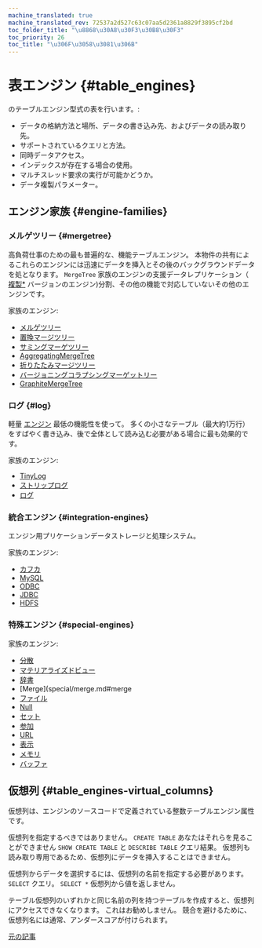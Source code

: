 ```yaml
---
machine_translated: true
machine_translated_rev: 72537a2d527c63c07aa5d2361a8829f3895cf2bd
toc_folder_title: "\u8868\u30A8\u30F3\u30B8\u30F3"
toc_priority: 26
toc_title: "\u306F\u3058\u3081\u306B"
---
```


# 表エンジン {#table_engines}

のテーブルエンジン型式の表を行います。:

-   データの格納方法と場所、データの書き込み先、およびデータの読み取り先。
-   サポートされているクエリと方法。
-   同時データアクセス。
-   インデックスが存在する場合の使用。
-   マルチスレッド要求の実行が可能かどうか。
-   データ複製パラメーター。

## エンジン家族 {#engine-families}

### メルゲツリー {#mergetree}

高負荷仕事のための最も普遍的な、機能テーブルエンジン。 本物件の共有によるこれらのエンジンには迅速にデータを挿入とその後のバックグラウンドデータを処となります。 `MergeTree` 家族のエンジンの支援データレプリケーション（ [複製\*](mergetree-family/replication.md#table_engines-replication) バージョンのエンジン)分割、その他の機能で対応していないその他のエンジンです。

家族のエンジン:

-   [メルゲツリー](mergetree-family/mergetree.md#mergetree)
-   [置換マージツリー](mergetree-family/replacingmergetree.md#replacingmergetree)
-   [サミングマーゲツリー](mergetree-family/summingmergetree.md#summingmergetree)
-   [AggregatingMergeTree](mergetree-family/aggregatingmergetree.md#aggregatingmergetree)
-   [折りたたみマージツリー](mergetree-family/collapsingmergetree.md#table_engine-collapsingmergetree)
-   [バージョニングコラプシングマーゲットリー](mergetree-family/versionedcollapsingmergetree.md#versionedcollapsingmergetree)
-   [GraphiteMergeTree](mergetree-family/graphitemergetree.md#graphitemergetree)

### ログ {#log}

軽量 [エンジン](log-family/index.md) 最低の機能性を使って。 多くの小さなテーブル（最大約1万行）をすばやく書き込み、後で全体として読み込む必要がある場合に最も効果的です。

家族のエンジン:

-   [TinyLog](log-family/tinylog.md#tinylog)
-   [ストリップログ](log-family/stripelog.md#stripelog)
-   [ログ](log-family/log.md#log)

### 統合エンジン {#integration-engines}

エンジン用プリケーションデータストレージと処理システム。

家族のエンジン:

-   [カフカ](integrations/kafka.md#kafka)
-   [MySQL](integrations/mysql.md#mysql)
-   [ODBC](integrations/odbc.md#table-engine-odbc)
-   [JDBC](integrations/jdbc.md#table-engine-jdbc)
-   [HDFS](integrations/hdfs.md#hdfs)

### 特殊エンジン {#special-engines}

家族のエンジン:

-   [分散](special/distributed.md#distributed)
-   [マテリアライズドビュー](special/materializedview.md#materializedview)
-   [辞書](special/dictionary.md#dictionary)
-   \[Merge\](special/merge.md\#merge
-   [ファイル](special/file.md#file)
-   [Null](special/null.md#null)
-   [セット](special/set.md#set)
-   [参加](special/join.md#join)
-   [URL](special/url.md#table_engines-url)
-   [表示](special/view.md#table_engines-view)
-   [メモリ](special/memory.md#memory)
-   [バッファ](special/buffer.md#buffer)

## 仮想列 {#table_engines-virtual_columns}

仮想列は、エンジンのソースコードで定義されている整数テーブルエンジン属性です。

仮想列を指定するべきではありません。 `CREATE TABLE` あなたはそれらを見ることができません `SHOW CREATE TABLE` と `DESCRIBE TABLE` クエリ結果。 仮想列も読み取り専用であるため、仮想列にデータを挿入することはできません。

仮想列からデータを選択するには、仮想列の名前を指定する必要があります。 `SELECT` クエリ。 `SELECT *` 仮想列から値を返しません。

テーブル仮想列のいずれかと同じ名前の列を持つテーブルを作成すると、仮想列にアクセスできなくなります。 これはお勧めしません。 競合を避けるために、仮想列名には通常、アンダースコアが付けられます。

[元の記事](https://clickhouse.tech/docs/en/operations/table_engines/) <!--hide-->
